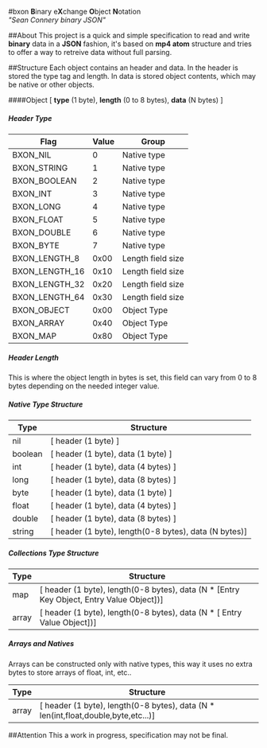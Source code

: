 #bxon
**B**inary e**X**change **O**bject **N**otation  
*"Sean Connery binary JSON"*

##About
This project is a quick and simple specification to read and write **binary** data in a **JSON** fashion, it's based on **mp4 atom** structure and tries to offer a way to retreive data without full parsing.

##Structure
Each object contains an header and data. In the header is stored the type tag and length. In data is stored object contents, which may be native or other objects.

####Object
[ **type** (1 byte), **length** (0 to 8 bytes), **data** (N bytes) ]

##### Header Type
Flag | Value | Group
---- | ----- | -----
BXON_NIL| 0 | Native type
BXON_STRING|1| Native type
BXON_BOOLEAN| 2| Native type
BXON_INT|3| Native type
BXON_LONG|4| Native type
BXON_FLOAT|5| Native type
BXON_DOUBLE|6| Native type
BXON_BYTE| 7| Native type
BXON_LENGTH_8|0x00| Length field size
BXON_LENGTH_16|0x10| Length field size
BXON_LENGTH_32|0x20| Length field size
BXON_LENGTH_64|0x30| Length field size
BXON_OBJECT|0x00| Object Type
BXON_ARRAY|0x40| Object Type
BXON_MAP|0x80| Object Type

##### Header Length
This is where the object length in bytes is set, this field can vary from 0 to 8 bytes depending on the needed integer 
value.

##### Native Type Structure
Type | Structure
---- | ---------
nil | [ header (1 byte) ]
boolean | [ header (1 byte), data (1 byte)  ]
int  | [ header (1 byte), data (4 bytes) ]
long | [ header (1 byte), data (8 bytes) ]
byte | [ header (1 byte), data (1 byte)  ]
float | [ header (1 byte), data (4 bytes) ]
double | [ header (1 byte), data (8 bytes) ]
string | [ header (1 byte), length(0-8 bytes), data (N bytes)]

##### Collections Type Structure
Type | Structure
---- | ---------
map | [ header (1 byte), length(0-8 bytes), data (N * [Entry Key Object, Entry Value Object])]
array | [ header (1 byte), length(0-8 bytes), data (N * [ Entry Value Object])]

##### Arrays and Natives
Arrays can be constructed only with native types, this way it uses no extra bytes to store arrays of float, int, etc..

Type | Structure
---- | ---------
array | [ header (1 byte), length(0-8 bytes), data (N * len(int,float,double,byte,etc...)]

##Attention
This a work in progress, specification may not be final.
